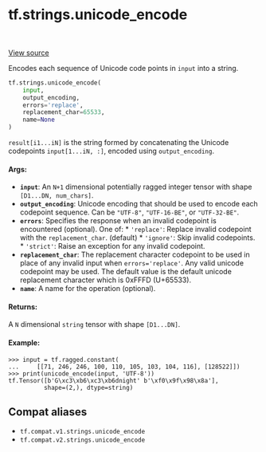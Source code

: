 <div itemscope itemtype="http://developers.google.com/ReferenceObject">
<meta itemprop="name" content="tf.strings.unicode_encode" />
<meta itemprop="path" content="Stable" />
</div>

# tf.strings.unicode_encode

<!-- Insert buttons and diff -->

<table class="tfo-notebook-buttons tfo-api" align="left">
</table>

<a target="_blank" href="/code/stable/tensorflow/python/ops/ragged/ragged_string_ops.py">View source</a>



Encodes each sequence of Unicode code points in `input` into a string.

``` python
tf.strings.unicode_encode(
    input,
    output_encoding,
    errors='replace',
    replacement_char=65533,
    name=None
)
```



<!-- Placeholder for "Used in" -->

`result[i1...iN]` is the string formed by concatenating the Unicode
codepoints `input[1...iN, :]`, encoded using `output_encoding`.

#### Args:


* <b>`input`</b>: An `N+1` dimensional potentially ragged integer tensor with shape
  `[D1...DN, num_chars]`.
* <b>`output_encoding`</b>: Unicode encoding that should be used to encode each
  codepoint sequence.  Can be `"UTF-8"`, `"UTF-16-BE"`, or `"UTF-32-BE"`.
* <b>`errors`</b>: Specifies the response when an invalid codepoint is encountered
  (optional). One of:
        * `'replace'`: Replace invalid codepoint with the
          `replacement_char`. (default)
        * `'ignore'`: Skip invalid codepoints.
        * `'strict'`: Raise an exception for any invalid codepoint.
* <b>`replacement_char`</b>: The replacement character codepoint to be used in place of
  any invalid input when `errors='replace'`. Any valid unicode codepoint may
  be used. The default value is the default unicode replacement character
  which is 0xFFFD (U+65533).
* <b>`name`</b>: A name for the operation (optional).


#### Returns:

A `N` dimensional `string` tensor with shape `[D1...DN]`.


#### Example:

```
>>> input = tf.ragged.constant(
...     [[71, 246, 246, 100, 110, 105, 103, 104, 116], [128522]])
>>> print(unicode_encode(input, 'UTF-8'))
tf.Tensor([b'G\xc3\xb6\xc3\xb6dnight' b'\xf0\x9f\x98\x8a'],
          shape=(2,), dtype=string)
```

## Compat aliases

* `tf.compat.v1.strings.unicode_encode`
* `tf.compat.v2.strings.unicode_encode`

